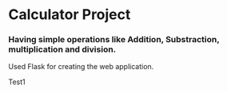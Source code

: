 # Calculator Project

### Having simple operations like Addition, Substraction, multiplication and division.

Used Flask for creating the web application.

Test1
